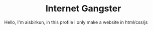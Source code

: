 <h1 align=center> Internet Gangster</h1>
Hello, I'm aisbirkun, in this profile I only make a website in html/css/js
